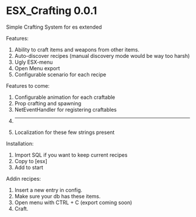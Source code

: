 # ESX_Crafting 0.0.1
Simple Crafting System for es extended

Features:
1. Ability to craft items and weapons from other items.
2. Auto-discover recipes (manual discovery mode would be way too harsh)
3. Ugly ESX-menu
4. Open Menu export
5. Configurable scenario for each recipe

Features to come:
1. Configurable animation for each craftable
2. Prop crafting and spawning
3. NetEventHandler for registering craftables
4. ------------
5. Localization for these few strings present

Installation:
1. Import SQL if you want to keep current recipes
2. Copy to [esx]
3. Add to start

Addin recipes:
1. Insert a new entry in config.
2. Make sure your db has these items.
3. Open menu with CTRL + C (export coming soon)
4. Craft.
